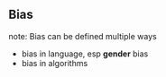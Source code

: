 ## Bias

note:
Bias can be defined multiple ways
- bias in language, esp **gender** bias
- bias in algorithms
